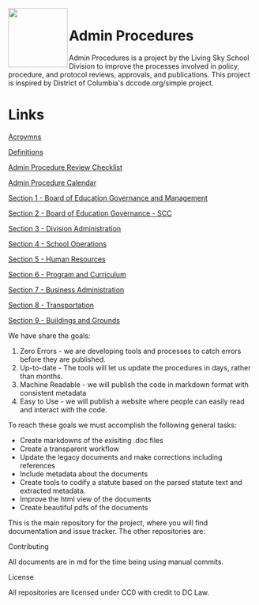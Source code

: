 <img src="https://livingskyschooldivision.github.io/AdminProceduresPublic/LivingSkySDlogo.svg" width=120 align=left>

# Admin Procedures

Admin Procedures is a project by the Living Sky School Division to improve the processes involved in policy, procedure, and protocol reviews, approvals, and publications. This project is inspired by District of Columbia's dccode.org/simple project.

# Links
[Acroymns](https://livingskyschooldivision.github.io/AdminProceduresPublic/Acronyms)

[Definitions](https://livingskyschooldivision.github.io/AdminProceduresPublic/Definitions)

[Admin Procedure Review Checklist](https://livingskyschooldivision.github.io/AdminProceduresPublic/list)

[Admin Procedure Calendar](https://calendar.google.com/calendar/embed?src=c_lru2e70qgl6k3mmjo13tes7jok%40group.calendar.google.com&ctz=America%2FRegina![image](https://user-images.githubusercontent.com/66850451/139707886-583074c6-ae80-4509-8838-a5d43f0ccb8e.png)
)

[Section 1 - Board of Education Governance and Management](https://livingskyschooldivision.github.io/AdminProceduresPublic/Section1)

[Section 2 - Board of Education Governance - SCC](https://livingskyschooldivision.github.io/AdminProceduresPublic/Section2)

[Section 3 - Division Administration](https://livingskyschooldivision.github.io/AdminProceduresPublic/Section3)

[Section 4 - School Operations](https://livingskyschooldivision.github.io/AdminProceduresPublic/Section4)

[Section 5 - Human Resources](https://livingskyschooldivision.github.io/AdminProceduresPublic/Section5)

[Section 6 - Program and Curriculum](https://livingskyschooldivision.github.io/AdminProceduresPublic/Section6)

[Section 7 - Business Administration](https://livingskyschooldivision.github.io/AdminProceduresPublic/Section7)

[Section 8 - Transportation](https://livingskyschooldivision.github.io/AdminProceduresPublic/Section8)

[Section 9 - Buildings and Grounds](https://livingskyschooldivision.github.io/AdminProceduresPublic/Section9)

We have share the goals:

1. Zero Errors - we are developing tools and processes to catch errors before they are published.
2. Up-to-date - The tools will let us update the procedures in days, rather than months.
3. Machine Readable - we will publish the code in markdown format with consistent metadata
4. Easy to Use - we will publish a website where people can easily read and interact with the code.

To reach these goals we must accomplish the following general tasks:

* Create markdowns of the exisiting .doc files
* Create a transparent workflow
* Update the legacy documents and make corrections including references
* Include metadata about the documents
* Create tools to codify a statute based on the parsed statute text and extracted metadata. 
* Improve the html view of the documents 
* Create beautiful pdfs of the documents

This is the main repository for the project, where you will find documentation and issue tracker. The other repositories are:

Contributing

All documents are in md for the time being using manual commits.

License

All repositories are licensed under CC0 with credit to DC Law.
